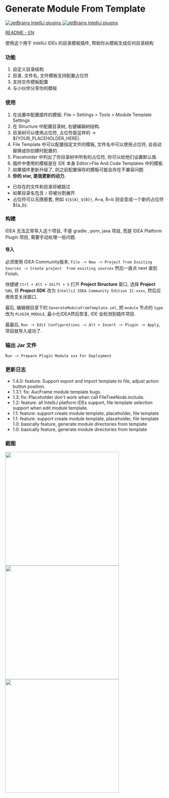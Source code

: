 # Generate Module From Template

[![JetBrains IntelliJ plugins](https://img.shields.io/jetbrains/plugin/d/13586-generate-module-from-template) ](https://plugins.jetbrains.com/plugin/13586-generate-module-from-template)
[![JetBrains IntelliJ plugins](https://img.shields.io/jetbrains/plugin/v/13586-generate-module-from-template) ](https://plugins.jetbrains.com/plugin/13586-generate-module-from-template)

[README - EN](https://github.com/dengzii/GenerateModuleFromTemplate/blob/master/README.md)

使用这个用于 IntelliJ IDEs 的目录模板插件, 帮助你从模板生成任何目录结构

### 功能

1. 自定义目录结构
2. 目录, 文件名, 文件模板支持配置占位符
3. 支持文件模板配置
4. 与小伙伴分享你的模板

### 使用

1. 在设置中配置插件的模板: File > Settings > Tools > Module Template Settings
2. 在 Structure 中配置目录树, 右键编辑树结构.
3. 目录树可以使用占位符, 占位符是这样的 -> ${YOUR_PLACEHOLDER_HERE}.
4. File Template 中可以配置指定文件的模板, 文件名中可以使用占位符, 会自动替换成你创建时配置的.
5. Placeholder 中列出了你目录树中所有的占位符, 你可以给他们设置默认值.
6. 插件中使用的模板是在 IDE 本身 Editor>File And Code Templates 中的模板.
7. 如果插件更新升级了, 则之前配置保存的模板可能会存在不兼容问题.
8. **你的 star, 是我更新的动力.**

- 已存在的文件和目录将被跳过
- 如果目录名包含 `/` 将被分割展开.
- 占位符可以无限嵌套, 例如 `${${A}_${B}}`, A=a, B=b 则会变成一个新的占位符 ${a_b}.

### 构建

IDEA 无法正常导入这个项目, 不是 gradle , pom, java 项目, 而是 IDEA Platform Plugin 项目, 需要手动处理一些问题.

#### 导入

必须使用 IDEA Community版本, `File -> New -> Project from Exsiting Sources -> Create project  from exsiting sources` 然后一直点
next 直到 Finish.

快捷键 `Ctrl + Alt + Shift + S` 打开 **Project Structure** 窗口, 选择 **Project** tab, 将 **Project SDK**
改为 `IntelliJ IDEA Community Edition IC-xxxx`, 然后应用改变关闭窗口.

最后, 编辑根目录下的 `GenerateModuleFromTemplate.iml`, 把 `module` 节点的 `type` 改为 `PLUGIN_MODULE`, 最小化IDEA然后恢复, IDE 会检测到插件项目.

最最后, `Run -> Edit Configuretions -> Alt + Insert -> Plugin -> Apply`, 项目就导入成功了.

### 输出 Jar 文件

`Run -> Prepare Plugin Module xxx For Deployment`

### 更新日志

- 1.4.0: feature: Support export and import template to file, adjust action button position.
- 1.3.1: fix: AucFrame module template bugs.
- 1.3: fix: Placeholder don't work when call FileTreeNode.include.
- 1.2: feature: all IntelliJ platform IDEs support, file template selection support when edit module template.
- 1.1: feature: support create module template, placeholder, file template
- 1.1: feature: support create module template, placeholder, file template 1.0: basically feature, generate module
  directories from template
- 1.0: basically feature, generate module directories from template

### 截图

<img src="https://raw.githubusercontent.com/dengzii/GenerateModuleFromTemplate/master/screenshot/main.png" height="360">
<img src="https://raw.githubusercontent.com/dengzii/GenerateModuleFromTemplate/master/screenshot/preview.png" height="360">
<img src="https://raw.githubusercontent.com/dengzii/GenerateModuleFromTemplate/master/screenshot/settings.png" height="360">
